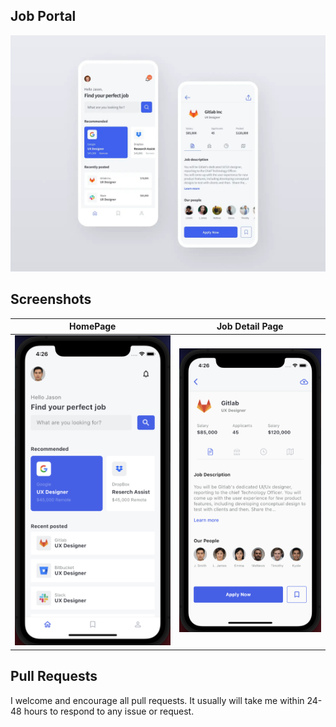 ## Job Portal 
<img src="https://github.com/TheAlphamerc/flutter_job_portal/blob/main/screenshots/app.png?raw=true"  /> 


## Screenshots

  HomePage                 |   Job Detail Page        | 
:-------------------------:|:-------------------------:|
![](https://github.com/TheAlphamerc/flutter_job_portal/blob/main/screenshots/screenshots-1.png?raw=true)|![](https://github.com/TheAlphamerc/flutter_job_portal/blob/main/screenshots/screenshots-2.png?raw=true)|

## Pull Requests

I welcome and encourage all pull requests. It usually will take me within 24-48 hours to respond to any issue or request.
